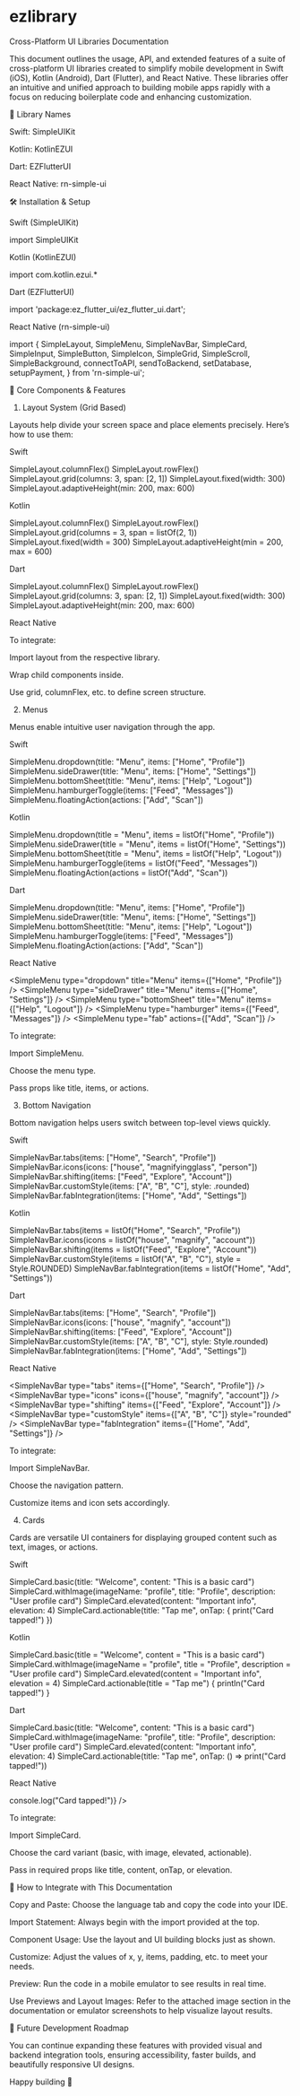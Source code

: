 # ezlibrary

Cross-Platform UI Libraries Documentation

This document outlines the usage, API, and extended features of a suite of cross-platform UI libraries created to simplify mobile development in Swift (iOS), Kotlin (Android), Dart (Flutter), and React Native. These libraries offer an intuitive and unified approach to building mobile apps rapidly with a focus on reducing boilerplate code and enhancing customization.

💼 Library Names

Swift: SimpleUIKit

Kotlin: KotlinEZUI

Dart: EZFlutterUI

React Native: rn-simple-ui

🛠 Installation & Setup

Swift (SimpleUIKit)

import SimpleUIKit

Kotlin (KotlinEZUI)

import com.kotlin.ezui.*

Dart (EZFlutterUI)

import 'package:ez_flutter_ui/ez_flutter_ui.dart';

React Native (rn-simple-ui)

import {
  SimpleLayout,
  SimpleMenu,
  SimpleNavBar,
  SimpleCard,
  SimpleInput,
  SimpleButton,
  SimpleIcon,
  SimpleGrid,
  SimpleScroll,
  SimpleBackground,
  connectToAPI,
  sendToBackend,
  setDatabase,
  setupPayment,
} from 'rn-simple-ui';

🔧 Core Components & Features

1. Layout System (Grid Based)

Layouts help divide your screen space and place elements precisely. Here’s how to use them:

Swift

SimpleLayout.columnFlex()
SimpleLayout.rowFlex()
SimpleLayout.grid(columns: 3, span: [2, 1])
SimpleLayout.fixed(width: 300)
SimpleLayout.adaptiveHeight(min: 200, max: 600)

Kotlin

SimpleLayout.columnFlex()
SimpleLayout.rowFlex()
SimpleLayout.grid(columns = 3, span = listOf(2, 1))
SimpleLayout.fixed(width = 300)
SimpleLayout.adaptiveHeight(min = 200, max = 600)

Dart

SimpleLayout.columnFlex()
SimpleLayout.rowFlex()
SimpleLayout.grid(columns: 3, span: [2, 1])
SimpleLayout.fixed(width: 300)
SimpleLayout.adaptiveHeight(min: 200, max: 600)

React Native

<SimpleLayout type="columnFlex" />
<SimpleLayout type="rowFlex" />
<SimpleLayout type="grid" columns={3} span={[2, 1]} />
<SimpleLayout type="fixed" width={300} />
<SimpleLayout type="adaptiveHeight" min={200} max={600} />

To integrate:

Import layout from the respective library.

Wrap child components inside.

Use grid, columnFlex, etc. to define screen structure.

2. Menus

Menus enable intuitive user navigation through the app.

Swift

SimpleMenu.dropdown(title: "Menu", items: ["Home", "Profile"])
SimpleMenu.sideDrawer(title: "Menu", items: ["Home", "Settings"])
SimpleMenu.bottomSheet(title: "Menu", items: ["Help", "Logout"])
SimpleMenu.hamburgerToggle(items: ["Feed", "Messages"])
SimpleMenu.floatingAction(actions: ["Add", "Scan"])

Kotlin

SimpleMenu.dropdown(title = "Menu", items = listOf("Home", "Profile"))
SimpleMenu.sideDrawer(title = "Menu", items = listOf("Home", "Settings"))
SimpleMenu.bottomSheet(title = "Menu", items = listOf("Help", "Logout"))
SimpleMenu.hamburgerToggle(items = listOf("Feed", "Messages"))
SimpleMenu.floatingAction(actions = listOf("Add", "Scan"))

Dart

SimpleMenu.dropdown(title: "Menu", items: ["Home", "Profile"])
SimpleMenu.sideDrawer(title: "Menu", items: ["Home", "Settings"])
SimpleMenu.bottomSheet(title: "Menu", items: ["Help", "Logout"])
SimpleMenu.hamburgerToggle(items: ["Feed", "Messages"])
SimpleMenu.floatingAction(actions: ["Add", "Scan"])

React Native

<SimpleMenu type="dropdown" title="Menu" items={["Home", "Profile"]} />
<SimpleMenu type="sideDrawer" title="Menu" items={["Home", "Settings"]} />
<SimpleMenu type="bottomSheet" title="Menu" items={["Help", "Logout"]} />
<SimpleMenu type="hamburger" items={["Feed", "Messages"]} />
<SimpleMenu type="fab" actions={["Add", "Scan"]} />

To integrate:

Import SimpleMenu.

Choose the menu type.

Pass props like title, items, or actions.

3. Bottom Navigation

Bottom navigation helps users switch between top-level views quickly.

Swift

SimpleNavBar.tabs(items: ["Home", "Search", "Profile"])
SimpleNavBar.icons(icons: ["house", "magnifyingglass", "person"])
SimpleNavBar.shifting(items: ["Feed", "Explore", "Account"])
SimpleNavBar.customStyle(items: ["A", "B", "C"], style: .rounded)
SimpleNavBar.fabIntegration(items: ["Home", "Add", "Settings"])

Kotlin

SimpleNavBar.tabs(items = listOf("Home", "Search", "Profile"))
SimpleNavBar.icons(icons = listOf("house", "magnify", "account"))
SimpleNavBar.shifting(items = listOf("Feed", "Explore", "Account"))
SimpleNavBar.customStyle(items = listOf("A", "B", "C"), style = Style.ROUNDED)
SimpleNavBar.fabIntegration(items = listOf("Home", "Add", "Settings"))

Dart

SimpleNavBar.tabs(items: ["Home", "Search", "Profile"])
SimpleNavBar.icons(icons: ["house", "magnify", "account"])
SimpleNavBar.shifting(items: ["Feed", "Explore", "Account"])
SimpleNavBar.customStyle(items: ["A", "B", "C"], style: Style.rounded)
SimpleNavBar.fabIntegration(items: ["Home", "Add", "Settings"])

React Native

<SimpleNavBar type="tabs" items={["Home", "Search", "Profile"]} />
<SimpleNavBar type="icons" icons={["house", "magnify", "account"]} />
<SimpleNavBar type="shifting" items={["Feed", "Explore", "Account"]} />
<SimpleNavBar type="customStyle" items={["A", "B", "C"]} style="rounded" />
<SimpleNavBar type="fabIntegration" items={["Home", "Add", "Settings"]} />

To integrate:

Import SimpleNavBar.

Choose the navigation pattern.

Customize items and icon sets accordingly.

4. Cards

Cards are versatile UI containers for displaying grouped content such as text, images, or actions.

Swift

SimpleCard.basic(title: "Welcome", content: "This is a basic card")
SimpleCard.withImage(imageName: "profile", title: "Profile", description: "User profile card")
SimpleCard.elevated(content: "Important info", elevation: 4)
SimpleCard.actionable(title: "Tap me", onTap: { print("Card tapped!") })

Kotlin

SimpleCard.basic(title = "Welcome", content = "This is a basic card")
SimpleCard.withImage(imageName = "profile", title = "Profile", description = "User profile card")
SimpleCard.elevated(content = "Important info", elevation = 4)
SimpleCard.actionable(title = "Tap me") { println("Card tapped!") }

Dart

SimpleCard.basic(title: "Welcome", content: "This is a basic card")
SimpleCard.withImage(imageName: "profile", title: "Profile", description: "User profile card")
SimpleCard.elevated(content: "Important info", elevation: 4)
SimpleCard.actionable(title: "Tap me", onTap: () => print("Card tapped!"))

React Native

<SimpleCard type="basic" title="Welcome" content="This is a basic card" />
<SimpleCard type="withImage" imageName="profile" title="Profile" description="User profile card" />
<SimpleCard type="elevated" content="Important info" elevation={4} />
<SimpleCard type="actionable" title="Tap me" onTap={() => console.log("Card tapped!")} />

To integrate:

Import SimpleCard.

Choose the card variant (basic, with image, elevated, actionable).

Pass in required props like title, content, onTap, or elevation.

🔗 How to Integrate with This Documentation

Copy and Paste: Choose the language tab and copy the code into your IDE.

Import Statement: Always begin with the import provided at the top.

Component Usage: Use the layout and UI building blocks just as shown.

Customize: Adjust the values of x, y, items, padding, etc. to meet your needs.

Preview: Run the code in a mobile emulator to see results in real time.

Use Previews and Layout Images: Refer to the attached image section in the documentation or emulator screenshots to help visualize layout results.

📆 Future Development Roadmap



You can continue expanding these features with provided visual and backend integration tools, ensuring accessibility, faster builds, and beautifully responsive UI designs.

Happy building 🚀
